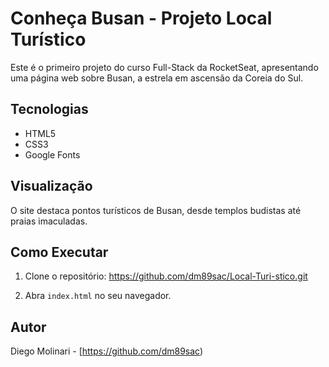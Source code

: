 # Conheça Busan - Projeto Local Turístico

Este é o primeiro projeto do curso Full-Stack da RocketSeat, apresentando uma página web sobre Busan, a estrela em ascensão da Coreia do Sul.

## Tecnologias
- HTML5
- CSS3
- Google Fonts

## Visualização
O site destaca pontos turísticos de Busan, desde templos budistas até praias imaculadas.

## Como Executar
1. Clone o repositório: https://github.com/dm89sac/Local-Turi-stico.git

2. Abra `index.html` no seu navegador.

## Autor
Diego Molinari - [https://github.com/dm89sac)

